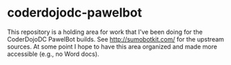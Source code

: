 # coderdojodc-pawelbot

This repository is a holding area for work that I've been doing for the
CoderDojoDC PawelBot builds. See http://sumobotkit.com/ for the upstream
sources. At some point I hope to have this area organized and made more
accessible (e.g., no Word docs).


